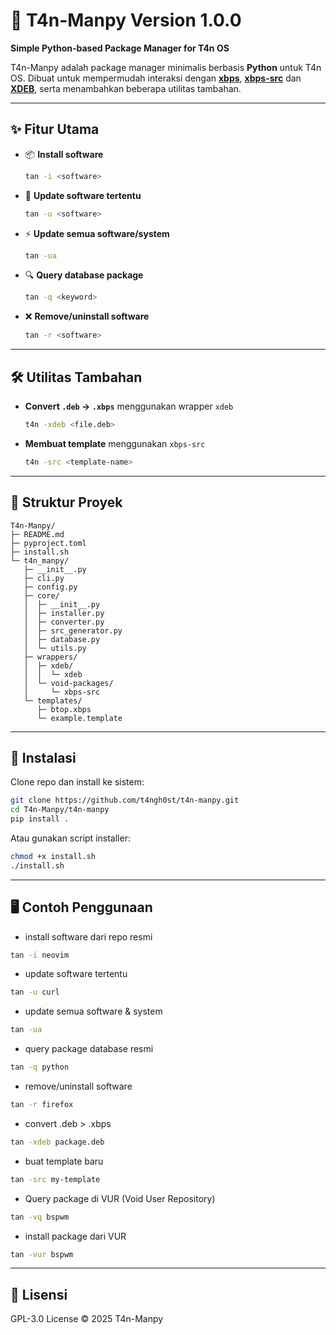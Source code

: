 # 🌱 T4n-Manpy Version 1.0.0
**Simple Python-based Package Manager for T4n OS**

T4n-Manpy adalah package manager minimalis berbasis **Python** untuk T4n OS.
Dibuat untuk mempermudah interaksi dengan [**xbps**](https://github.com/void-linux/xbps), [**xbps-src**](https://github.com/void-linux/void-packages) dan [**XDEB**](https://github.com/xdeb-org/xdeb), serta menambahkan beberapa utilitas tambahan.

---

## ✨ Fitur Utama
- 📦 **Install software**
  ```bash
  tan -i <software>
  ```
- 🔄 **Update software tertentu**
  ```bash
  tan -u <software>
  ```
- ⚡ **Update semua software/system**
  ```bash
  tan -ua
  ```
- 🔍 **Query database package**
  ```bash
  tan -q <keyword>
  ```
- ❌ **Remove/uninstall software**
  ```bash
  tan -r <software>
  ```

---

## 🛠️ Utilitas Tambahan
- **Convert `.deb` → `.xbps`** menggunakan wrapper `xdeb`
  ```bash
  t4n -xdeb <file.deb>
  ```
- **Membuat template** menggunakan `xbps-src`
  ```bash
  t4n -src <template-name>
  ```

---

## 📂 Struktur Proyek
```
T4n-Manpy/
├─ README.md
├─ pyproject.toml
├─ install.sh
└─ t4n_manpy/
   ├─ __init__.py
   ├─ cli.py
   ├─ config.py
   ├─ core/
   │  ├─ __init__.py
   │  ├─ installer.py
   │  ├─ converter.py
   │  ├─ src_generator.py
   │  ├─ database.py
   │  └─ utils.py
   ├─ wrappers/
   │  ├─ xdeb/
   │  │  └─ xdeb
   │  └─ void-packages/
   │     └─ xbps-src
   └─ templates/
      ├─ btop.xbps
      └─ example.template
```

---

## 🚀 Instalasi
Clone repo dan install ke sistem:
```bash
git clone https://github.com/t4ngh0st/t4n-manpy.git
cd T4n-Manpy/t4n-manpy
pip install .
```

Atau gunakan script installer:
```bash
chmod +x install.sh
./install.sh
```

---

## 🖥️ Contoh Penggunaan
- install software dari repo resmi
```bash
tan -i neovim
```

- update software tertentu
```bash
tan -u curl
```

- update semua software & system
```bash
tan -ua
```

- query package database resmi
```bash
tan -q python
```

- remove/uninstall software
```bash
tan -r firefox
```

- convert .deb > .xbps
```bash
tan -xdeb package.deb
```

- buat template baru
```bash
tan -src my-template
```

- Query package di VUR (Void User Repository)
```bash
tan -vq bspwm
```

- install package dari VUR
```bash
tan -vur bspwm
```
---

## 📜 Lisensi
GPL-3.0 License © 2025 T4n-Manpy
